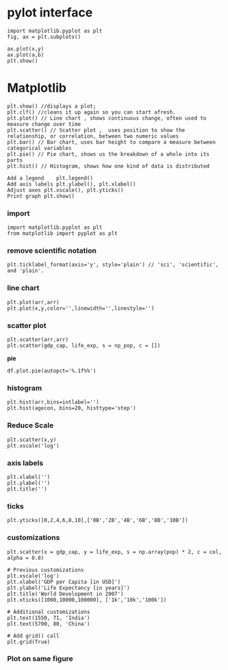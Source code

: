 
# pylot interface
```
import matplotlib.pyplot as plt
fig, ax = plt.subplots()

ax.plot(x,y)
ax.plot(a,b)
plt.show()
```

# Matplotlib
```
plt.show() //displays a plot;
plt.clf() //cleans it up again so you can start afresh.
plt.plot() // Line chart , shows continuous change, often used to measure change over time
plt.scatter() // Scatter plot ,  uses position to show the relationship, or correlation, between two numeric values
plt.bar() // Bar chart, uses bar height to compare a measure between categorical variables
plt.pie() // Pie chart, shows us the breakdown of a whole into its parts
plt.hist() // Histogram, shows how one kind of data is distributed

Add a legend	plt.legend()
Add axis labels	plt.ylabel(), plt.xlabel()
Adjust axes	plt.xscale(), plt.yticks()
Print graph	plt.show()
```

### import
```
import matplotlib.pyplot as plt
from matplotlib import pyplot as plt
```

### remove scientific notation
```
plt.ticklabel_format(axis='y', style='plain') // 'sci', 'scientific', and 'plain'.
```

### line chart
```
plt.plot(arr,arr)
plt.plot(x,y,color='',linewidth='',linestyle='')
```

### scatter plot
```
plt.scatter(arr,arr)
plt.scatter(gdp_cap, life_exp, s = np_pop, c = [])
```

**pie**
```
df.plot.pie(autopct='%.1f%%')
```

### histogram
```
plt.hist(arr,bins=intlabel='')
plt.hist(agecon, bins=20, histtype='step')
```

### Reduce Scale
```
plt.scatter(x,y)
plt.xscale('log')
```

### axis labels
```
plt.xlabel('')
plt.ylabel('')
plt.title('')
```

### ticks
```
plt.yticks([0,2,4,6,8,10],['0B','2B','4B','6B','8B','10B'])
```


### customizations
```
plt.scatter(x = gdp_cap, y = life_exp, s = np.array(pop) * 2, c = col, alpha = 0.8)

# Previous customizations
plt.xscale('log') 
plt.xlabel('GDP per Capita [in USD]')
plt.ylabel('Life Expectancy [in years]')
plt.title('World Development in 2007')
plt.xticks([1000,10000,100000], ['1k','10k','100k'])

# Additional customizations
plt.text(1550, 71, 'India')
plt.text(5700, 80, 'China')

# Add grid() call
plt.grid(True)
```

### Plot on same figure 
```

```

